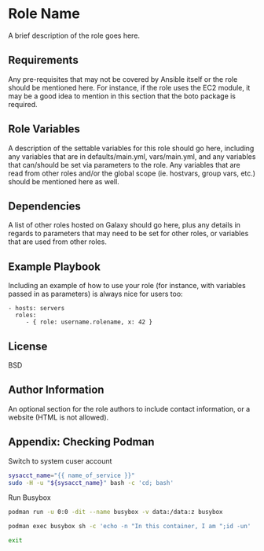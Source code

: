Role Name
=========

A brief description of the role goes here.

Requirements
------------

Any pre-requisites that may not be covered by Ansible itself or the role should be mentioned here. For instance, if the role uses the EC2 module, it may be a good idea to mention in this section that the boto package is required.

Role Variables
--------------

A description of the settable variables for this role should go here, including any variables that are in defaults/main.yml, vars/main.yml, and any variables that can/should be set via parameters to the role. Any variables that are read from other roles and/or the global scope (ie. hostvars, group vars, etc.) should be mentioned here as well.

Dependencies
------------

A list of other roles hosted on Galaxy should go here, plus any details in regards to parameters that may need to be set for other roles, or variables that are used from other roles.

Example Playbook
----------------

Including an example of how to use your role (for instance, with variables passed in as parameters) is always nice for users too:

    - hosts: servers
      roles:
         - { role: username.rolename, x: 42 }

License
-------

BSD

Author Information
------------------

An optional section for the role authors to include contact information, or a website (HTML is not allowed).

Appendix: Checking Podman
-----------------------------------------

Switch to system cuser account

```bash
sysacct_name="{{ name_of_service }}"
sudo -H -u "${sysacct_name}" bash -c 'cd; bash'
```

Run Busybox

```bash
podman run -u 0:0 -dit --name busybox -v data:/data:z busybox

podman exec busybox sh -c 'echo -n "In this container, I am ";id -un'

exit
```
